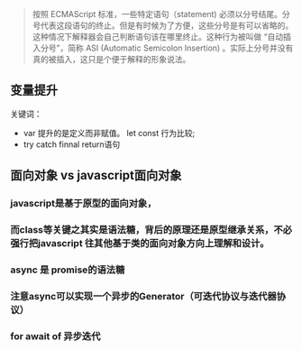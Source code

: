 > 按照 ECMAScript 标准，一些特定语句（statement) 必须以分号结尾。分号代表这段语句的终止。但是有时候为了方便，这些分号是有可以省略的。这种情况下解释器会自己判断语句该在哪里终止。这种行为被叫做 “自动插入分号”，简称 ASI (Automatic Semicolon Insertion) 。实际上分号并没有真的被插入，这只是个便于解释的形象说法。

## 变量提升
 关键词：
 - var 提升的是定义而非赋值。  let const 行为比较;
 - try catch finnal return语句

## 面向对象 vs javascript面向对象
### javascript是基于原型的面向对象，
### 而class等关键之其实是语法糖，背后的原理还是原型继承关系，不必强行把javascript 往其他基于类的面向对象方向上理解和设计。

###  async 是 promise的语法糖
### 注意async可以实现一个异步的Generator（可迭代协议与迭代器协议）
### for await of 异步迭代
